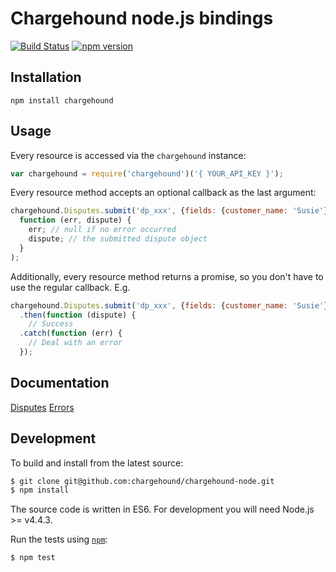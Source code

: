 # Chargehound node.js bindings 

[![Build Status](https://travis-ci.org/chargehound/chargehound-node.svg?branch=master)](https://travis-ci.org/chargehound/chargehound-node) [![npm version](https://badge.fury.io/js/chargehound.svg)](https://badge.fury.io/js/chargehound)

## Installation

`npm install chargehound`

## Usage

Every resource is accessed via the `chargehound` instance:

```js
var chargehound = require('chargehound')('{ YOUR_API_KEY }');
```

Every resource method accepts an optional callback as the last argument:

```js
chargehound.Disputes.submit('dp_xxx', {fields: {customer_name: 'Susie'}},
  function (err, dispute) {
    err; // null if no error occurred
    dispute; // the submitted dispute object
  }
);
```

Additionally, every resource method returns a promise, so you don't have to use the regular callback. E.g.

```js
chargehound.Disputes.submit('dp_xxx', {fields: {customer_name: 'Susie'}})
  .then(function (dispute) {
    // Success
  .catch(function (err) {
    // Deal with an error
  });
```

## Documentation

[Disputes](https://www.chargehound.com/docs/api/index.html?javascript#disputes)
[Errors](https://test.chargehound.com/docs/api/index.html?javascript#errors)

## Development

To build and install from the latest source:

```bash
$ git clone git@github.com:chargehound/chargehound-node.git
$ npm install
```

The source code is written in ES6. For development you will need Node.js >= v4.4.3.

Run the tests using [`npm`](https://www.npmjs.com/):

```bash
$ npm test
```

